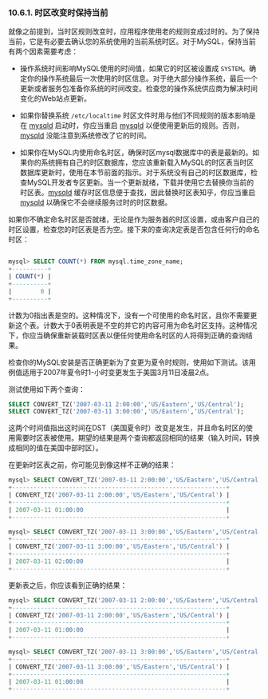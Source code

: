 ### 10.6.1. 时区改变时保持当前

就像之前提到，当时区规则改变时，应用程序使用老的规则变成过时的。为了保持当前，它是有必要去确认您的系统使用的当前系统时区。对于MySQL，保持当前有两个因素需要考虑：

* 操作系统时间影响MySQL使用的时间值，如果它的时区被设置成 `SYSTEM`。确定你的操作系统最后一次使用的时区信息。对于绝大部分操作系统，最后一个更新或者服务包准备你系统的时间改变。检查您的操作系统供应商为解决时间变化的Web站点更新。

* 如果你替换系统 `/etc/localtime` 时区文件时用与他们不同规则的版本影响是在 [mysqld]() 启动时，你应当重启  [mysqld]() 以便使用更新后的规则。否则，[mysqld]() 没能注意到系统修改了它的时间。

* 如果你在MySQL内使用命名时区，确保时区mysql数据库中的表是最新的。如果你的系统拥有自己的时区数据库，您应该重新载入MySQL的时区表当时区数据库更新时，使用在本节前面的指示。对于系统没有自己的时区数据库，检查MySQL开发者专区更新。当一个更新就绪，下载并使用它去替换你当前的时区表。[mysqld]() 缓存时区信息便于查找，因此替换时区表知乎，你应当重启 [mysqld]() 以确保它不会继续服务过时的时区数据。


如果你不确定命名时区是否就绪，无论是作为服务器的时区设置，或由客户自己的时区设置，检查您的时区表是否为空。接下来的查询决定表是否包含任何行的命名时区：

```sql

mysql> SELECT COUNT(*) FROM mysql.time_zone_name;
+----------+
| COUNT(*) |
+----------+
|        0 |
+----------+
```

计数为0指出表是空的。这种情况下，没有一个可使用的命名时区，且你不需要更新这个表。计数大于0表明表是不空的并它的内容可用为命名时区支持。这种情况下，你应当确保重新装载时区表以便任何使用命名时区的人将得到正确的查询结果。

检查你的MySQL安装是否正确更新为了变更为夏令时规则，使用如下测试。该用例值适用于2007年夏令时1-小时变更发生于美国3月11日凌晨2点。

测试使用如下两个查询：

```sql
SELECT CONVERT_TZ('2007-03-11 2:00:00','US/Eastern','US/Central');
SELECT CONVERT_TZ('2007-03-11 3:00:00','US/Eastern','US/Central');
```

这两个时间值指出这时间在DST（美国夏令时）改变是发生，并且命名时区的使用需要时区表被使用。期望的结果是两个查询都返回相同的结果（输入时间，转换成相同的值在美国中部时区）。

在更新时区表之前，你可能见到像这样不正确的结果：

```sql
mysql> SELECT CONVERT_TZ('2007-03-11 2:00:00','US/Eastern','US/Central');
+------------------------------------------------------------+
| CONVERT_TZ('2007-03-11 2:00:00','US/Eastern','US/Central') |
+------------------------------------------------------------+
| 2007-03-11 01:00:00                                        |
+------------------------------------------------------------+

mysql> SELECT CONVERT_TZ('2007-03-11 3:00:00','US/Eastern','US/Central');
+------------------------------------------------------------+
| CONVERT_TZ('2007-03-11 3:00:00','US/Eastern','US/Central') |
+------------------------------------------------------------+
| 2007-03-11 02:00:00                                        |
+------------------------------------------------------------+
```

更新表之后，你应该看到正确的结果：

```sql
mysql> SELECT CONVERT_TZ('2007-03-11 2:00:00','US/Eastern','US/Central');
+------------------------------------------------------------+
| CONVERT_TZ('2007-03-11 2:00:00','US/Eastern','US/Central') |
+------------------------------------------------------------+
| 2007-03-11 01:00:00                                        |
+------------------------------------------------------------+

mysql> SELECT CONVERT_TZ('2007-03-11 3:00:00','US/Eastern','US/Central');
+------------------------------------------------------------+
| CONVERT_TZ('2007-03-11 3:00:00','US/Eastern','US/Central') |
+------------------------------------------------------------+
| 2007-03-11 01:00:00                                        |
+------------------------------------------------------------+
```
